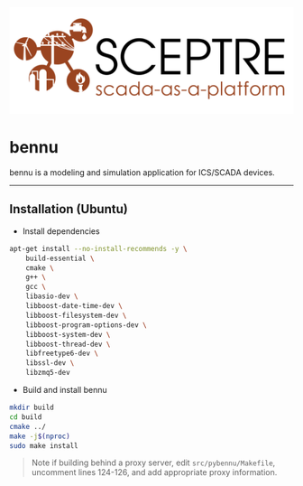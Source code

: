 ![](./.files/images/sceptre.png)

bennu
======

bennu is a modeling and simulation application for ICS/SCADA devices.

---

## Installation (Ubuntu)
- Install dependencies

```bash
apt-get install --no-install-recommends -y \
    build-essential \
    cmake \
    g++ \
    gcc \
    libasio-dev \
    libboost-date-time-dev \
    libboost-filesystem-dev \
    libboost-program-options-dev \
    libboost-system-dev \
    libboost-thread-dev \
    libfreetype6-dev \
    libssl-dev \
    libzmq5-dev
```

- Build and install bennu

```bash
mkdir build
cd build
cmake ../
make -j$(nproc)
sudo make install
```
> Note if building behind a proxy server, edit `src/pybennu/Makefile`, uncomment lines 124-126, and add appropriate proxy information. 
